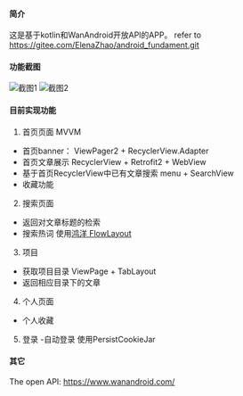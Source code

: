 #### 简介
这是基于kotlin和WanAndroid开放API的APP。
refer to https://gitee.com/ElenaZhao/android_fundament.git

#### 功能截图
![截图1](https://gitee.com/zhao-fangchen/image/raw/master/WanAndroid/%E5%8A%9F%E8%83%BD%E6%88%AA%E5%9B%BE1.jpg)
![截图2](https://gitee.com/zhao-fangchen/image/raw/master/WanAndroid/%E5%8A%9F%E8%83%BD%E6%88%AA%E5%9B%BE2.jpg)
#### 目前实现功能
1. 首页页面 MVVM 
- 首页banner： ViewPager2 + RecyclerView.Adapter
- 首页文章展示  RecyclerView + Retrofit2 + WebView
- 基于首页RecyclerView中已有文章搜索 menu + SearchView
- 收藏功能 
2. 搜索页面
- 返回对文章标题的检索
- 搜索热词 使用[鸿洋 FlowLayout](https://github.com/hongyangAndroid/FlowLayout)
3. 项目
- 获取项目目录 ViewPage + TabLayout
- 返回相应目录下的文章
4. 个人页面
- 个人收藏
5. 登录
-自动登录 使用PersistCookieJar


#### 其它
The open API: https://www.wanandroid.com/







